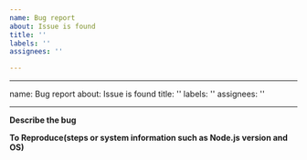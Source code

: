 ```yaml
---
name: Bug report
about: Issue is found
title: ''
labels: ''
assignees: ''

---
```


---
name: Bug report
about: Issue is found
title: ''
labels: ''
assignees: ''

---

**Describe the bug**

**To Reproduce(steps or system information such as Node.js version and OS)**
